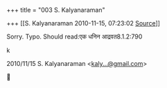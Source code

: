 +++
title = "003 S. Kalyanaraman"

+++
[[S. Kalyanaraman	2010-11-15, 07:23:02 [Source](https://groups.google.com/g/bvparishat/c/hgqpE5V-3aA)]]



Sorry. Typo. Should read:एक धनिन आद्रवत8.1.2:790

k  
  
  

2010/11/15 S. Kalyanaraman \<[kaly...@gmail.com]()\>



